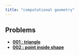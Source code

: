```yaml
---
title: "computational geometry"
---
```


Problems
--
<div class="grid cards" markdown>

-   [__001 : triangle__](./problems/001.md)
-   [__002 : point inside shape__](./problems/002.md)

</div>